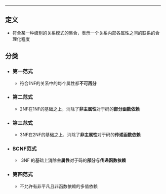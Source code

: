 -----

## 定义
- 符合某一种级别的关系模式的集合，表示一个关系内部各属性之间的联系的合理化程度

## 分类
- ### 第一范式
	- 符合1NF的关系中的每个属性都**不可再分**
- ### 第二范式
	- 2NF在1NF的基础之上，消除了**非主属性**对于码的**部分函数依赖**
- ### 第三范式
	- 3NF在2NF的基础之上，消除了**非主属性**对于码的**传递函数依赖**
- ### BCNF范式
	-  3NF 的基础上消除**主属性**对于码的**部分与传递函数依赖**
- ### 第四范式
	- 不允许有非平凡且非函数依赖的多值依赖